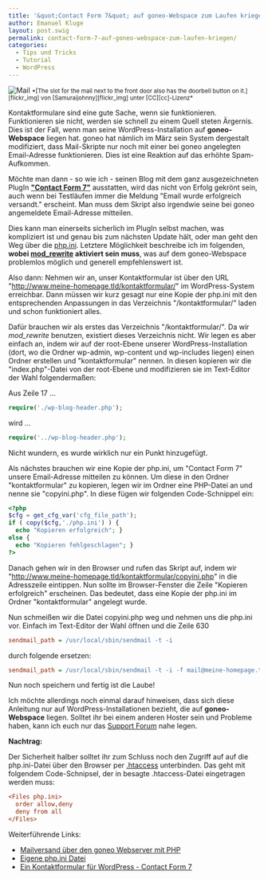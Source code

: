 ```yaml
---
title: '&quot;Contact Form 7&quot; auf goneo-Webspace zum Laufen kriegen'
author: Emanuel Kluge
layout: post.swig
permalink: contact-form-7-auf-goneo-webspace-zum-laufen-kriegen/
categories:
  - Tips und Tricks
  - Tutorial
  - WordPress
---
```


<noscript data-src="/wp-content/uploads/2009/06/mail-210x140.jpg" data-alt="Mail">
<img src="/wp-content/uploads/2009/06/mail-210x140.jpg" alt="Mail">
</noscript>  
<small>*[The slot for the mail next to the front door also has the doorbell button on it.][flickr_img] von [Samuraijohnny][flickr_img] unter [CC][cc]-Lizenz*</small>

Kontaktformulare sind eine gute Sache, wenn sie funktionieren. Funktionieren sie nicht, werden sie schnell zu einem Quell steten Ärgernis. Dies ist der Fall, wenn man seine WordPress-Installation auf **goneo-Webspace** liegen hat. goneo hat nämlich im März sein System dergestalt modifiziert, dass Mail-Skripte nur noch mit einer bei goneo angelegten Email-Adresse funktionieren. Dies ist eine Reaktion auf das erhöhte Spam-Aufkommen.

Möchte man dann - so wie ich - seinen Blog mit dem ganz ausgezeichneten PlugIn **["Contact Form 7"][contact_form_7]** ausstatten, wird das nicht von Erfolg gekrönt sein, auch wenn bei Testläufen immer die Meldung "Email wurde erfolgreich versandt." erscheint. Man muss dem Skript also irgendwie seine bei goneo angemeldete Email-Adresse mitteilen.

Dies kann man einerseits sicherlich im PlugIn selbst machen, was kompliziert ist und genau bis zum nächsten Update hält, oder man geht den Weg über die [php.ini][claroline]. Letztere Möglichkeit beschreibe ich im folgenden, **wobei [mod_rewrite][mod_rewrite] aktiviert sein muss**, was auf dem goneo-Webspace problemlos möglich und generell empfehlenswert ist.

Also dann: Nehmen wir an, unser Kontaktformular ist über den URL "http://www.meine-homepage.tld/kontaktformular/" im WordPress-System erreichbar. Dann müssen wir kurz gesagt nur eine Kopie der php.ini mit den entsprechenden Anpassungen in das Verzeichnis "/kontaktformular/" laden und schon funktioniert alles.

Dafür brauchen wir als erstes das Verzeichnis "/kontaktformular/". Da wir *mod_rewrite* benutzen, existiert dieses Verzeichnis nicht. Wir legen es aber einfach an, indem wir auf der root-Ebene unserer WordPress-Installation (dort, wo die Ordner wp-admin, wp-content und wp-includes liegen) einen Ordner erstellen und "kontaktformular" nennen. In diesen kopieren wir die "index.php"-Datei von der root-Ebene und modifizieren sie im Text-Editor der Wahl folgendermaßen:

Aus Zeile 17 &hellip;

```php
require('./wp-blog-header.php');
```

wird &hellip;

```php
require('../wp-blog-header.php');
```

Nicht wundern, es wurde wirklich nur ein Punkt hinzugefügt. 

Als nächstes brauchen wir eine Kopie der php.ini, um "Contact Form 7" unsere Email-Adresse mitteilen zu können. Um diese in den Ordner "kontaktformular" zu kopieren, legen wir im Ordner eine PHP-Datei an und nenne sie "copyini.php". In diese fügen wir folgenden Code-Schnippel ein:



```php
<?php
$cfg = get_cfg_var('cfg_file_path');
if ( copy($cfg,'./php.ini') ) {
  echo "Kopieren erfolgreich"; }
else {
  echo "Kopieren fehlgeschlagen"; }
?>
```

Danach gehen wir in den Browser und rufen das Skript auf, indem wir "http://www.meine-homepage.tld/kontaktformular/copyini.php" in die Adresszeile eintippen. Nun sollte im Browser-Fenster die Zeile "Kopieren erfolgreich" erscheinen. Das bedeutet, dass eine Kopie der php.ini im Ordner "kontaktformular" angelegt wurde.

Nun schmeißen wir die Datei copyini.php weg und nehmen uns die php.ini vor. Einfach im Text-Editor der Wahl öffnen und die Zeile 630

```ini
sendmail_path = /usr/local/sbin/sendmail -t -i
```

durch folgende ersetzen:

```ini
sendmail_path = /usr/local/sbin/sendmail -t -i -f mail@meine-homepage.tld
```

Nun noch speichern und fertig ist die Laube!

Ich möchte allerdings noch einmal darauf hinweisen, dass sich diese Anleitung nur auf WordPress-Installationen bezieht, die auf **goneo-Webspace** liegen. Solltet ihr bei einem anderen Hoster sein und Probleme haben, kann ich euch nur das [Support Forum][cf7_forum] nahe legen.

**Nachtrag:**

Der Sicherheit halber solltet ihr zum Schluss noch den Zugriff auf auf die php.ini-Datei über den Browser per [.htaccess][wikipedia] unterbinden. Das geht mit folgendem Code-Schnipsel, der in besagte .htaccess-Datei eingetragen werden muss:

```ini
<Files php.ini>
  order allow,deny
  deny from all
</Files>
```

Weiterführende Links:

 * [Mailversand über den goneo Webserver mit PHP][mailversand_php]
 * [Eigene php.ini Datei][php_ini]
 * [Ein Kontaktformular für WordPress - Contact Form 7][pingalerie]

[flickr_img]: http://www.flickr.com/photos/samuraislice/3317585107/
[flickr_user]: http://www.flickr.com/photos/samuraislice/
[cc]: http://creativecommons.org/licenses/by-sa/2.0/deed.en
[contact_form_7]: http://ideasilo.wordpress.com/2007/04/30/contact-form-7/
[mod_rewrite]: http://de.wikipedia.org/wiki/Rewrite-Engine
[claroline]: http://doc.claroline.net/de/index.php/Was_ist_eine_php.ini-Datei%3F_Wo_finde_ich_sie%3F
[cf7_forum]: http://wordpress.org/tags/contact-form-7
[wikipedia]: http://de.wikipedia.org/wiki/Htaccess
[mailversand_php]: http://wiki.goneo.de/doku.php?id=mailversand_php
[php_ini]: http://wiki.goneo.de/doku.php?id=php.ini
[pingalerie]: http://pingalerie.de/ein-kontaktformular-fuer-wordpress-contact-form-7/
